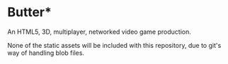 Butter\*
=======

An HTML5, 3D, multiplayer, networked video game production.

None of the static assets will be included with this repository,
due to git's way of handling blob files.
